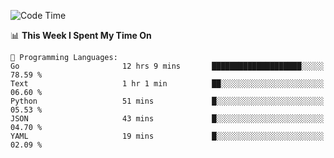 <!--START_SECTION:waka-->
![Code Time](http://img.shields.io/badge/Code%20Time-671%20hrs%2028%20mins-blue)

📊 **This Week I Spent My Time On** 

```text
💬 Programming Languages: 
Go                       12 hrs 9 mins       ████████████████████░░░░░   78.59 % 
Text                     1 hr 1 min          ██░░░░░░░░░░░░░░░░░░░░░░░   06.60 % 
Python                   51 mins             █░░░░░░░░░░░░░░░░░░░░░░░░   05.53 % 
JSON                     43 mins             █░░░░░░░░░░░░░░░░░░░░░░░░   04.70 % 
YAML                     19 mins             █░░░░░░░░░░░░░░░░░░░░░░░░   02.09 % 
```


<!--END_SECTION:waka-->